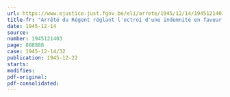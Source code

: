 ```yaml
---
url: https://www.ejustice.just.fgov.be/eli/arrete/1945/12/14/1945121403/justel
title-fr: "Arrêté du Régent réglant l'octroi d'une indemnité en faveur des ayants droit des militaires soldés de l'armée belge"
date: 1945-12-14
source:
number: 1945121403
page: 888888
case: 1945-12-14/32
publication: 1945-12-22
starts:
modifies:
pdf-original:
pdf-consolidated:
---
```


